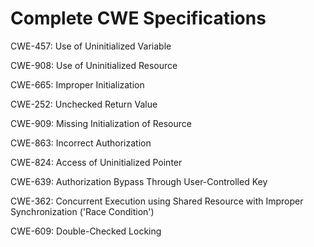 

# Complete CWE Specifications

CWE-457: Use of Uninitialized Variable

CWE-908: Use of Uninitialized Resource

CWE-665: Improper Initialization

CWE-252: Unchecked Return Value

CWE-909: Missing Initialization of Resource

CWE-863: Incorrect Authorization

CWE-824: Access of Uninitialized Pointer

CWE-639: Authorization Bypass Through User-Controlled Key

CWE-362: Concurrent Execution using Shared Resource with Improper Synchronization ('Race Condition')

CWE-609: Double-Checked Locking